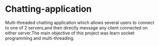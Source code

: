 # Chatting-application
Multi-threaded chatting application which allows several users to connect to one of 2 servers,and then directly message any client connected on either server.The main objective of this project was learn socket programming and multi-threading.
